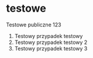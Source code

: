# testowe
Testowe publiczne 123
1. Testowy przypadek testowy
2. Testowy przypadek testowy 2
3. Testowy przypadek testowy 3
